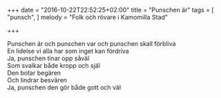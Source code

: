 +++
date = "2016-10-22T22:52:25+02:00"
title = "Punschen är"
tags = [
  "punsch",
]
melody = "Folk och rövare i Kamomilla Stad"

+++

Punschen är och punschen var och punschen skall förbliva  
En lidelse vi alla har som inget kan fördriva  
Ja, punschen tinar opp såväl  
Som svalkar både kropp och själ  
Den botar begären  
Och lindrar besvären  
Ja, punschen den gör både gott och väl  
